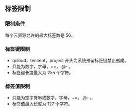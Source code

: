 ## 标签限制  
### 限制条件  

 每个云资源允许的最大标签数是 50。 
 
###  标签键限制  

- qcloud，tencent，project 开头为系统预留标签键禁止创建。
- 只能为数字，字母，+=，.@- 。
- 标签键长度最大为 255 个字符。

### 标签值限制  

- 只能为空字符串或数字，字母，+=，.@- 。
- 标签值最大长度为 127 个字符。
